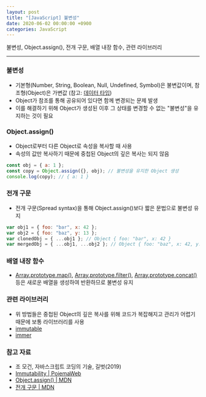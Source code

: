 ```yaml
---
layout: post
title: "[JavaScript] 불변성"
date: 2020-06-02 00:00:00 +0900
categories: JavaScript
---
```


불변성, Object.assign(), 전개 구문, 배열 내장 함수, 관련 라이브러리

---

### 불변성

- 기본형(Number, String, Boolean, Null, Undefined, Symbol)은 불변값이며, 참조형(Object)은 가변값 (참고: [데이터 타입](https://mingeon-dev.github.io/posts/data-type/))
- Object가 참조를 통해 공유되어 있다면 함께 변경되는 문제 발생
- 이를 해결하기 위해 Object가 생성된 이후 그 상태를 변경할 수 없는 "불변성"을 유지하는 것이 필요

### Object.assign()

- Object로부터 다른 Object로 속성을 복사할 때 사용
- 속성의 값만 복사하기 때문에 중첩된 Object의 깊은 복사는 되지 않음

```javascript
const obj = { a: 1 };
const copy = Object.assign({}, obj); // 불변성을 유지한 Object 생성
console.log(copy); // { a: 1 }
```

### 전개 구문

- 전개 구문(Spread syntax)을 통해 Object.assign()보다 짧은 문법으로 불변성 유지

```javascript
var obj1 = { foo: "bar", x: 42 };
var obj2 = { foo: "baz", y: 13 };
var clonedObj = { ...obj1 }; // Object { foo: "bar", x: 42 }
var mergedObj = { ...obj1, ...obj2 }; // Object { foo: "baz", x: 42, y: 13 }
```

### 배열 내장 함수

- [Array.prototype.map()](https://developer.mozilla.org/ko/docs/Web/JavaScript/Reference/Global_Objects/Array/map), [Array.prototype.filter()](https://developer.mozilla.org/ko/docs/Web/JavaScript/Reference/Global_Objects/Array/filter), [Array.prototype.concat()](https://developer.mozilla.org/ko/docs/Web/JavaScript/Reference/Global_Objects/Array/concat) 등은 새로운 배열을 생성하여 반환하므로 불변성 유지

### 관련 라이브러리

- 위 방법들은 중첩된 Object의 깊은 복사를 위해 코드가 복잡해지고 관리가 어렵기 때문에 보통 라이브러리를 사용
- [immutable](https://immutable-js.github.io/immutable-js/)
- [immer](https://immerjs.github.io/immer/docs/introduction)

### 참고 자료

- 조 모건, 자바스크립트 코딩의 기술, 길벗(2019)
- [Immutability \| PoiemaWeb](https://poiemaweb.com/js-immutability)
- [Object.assign() \| MDN](https://developer.mozilla.org/ko/docs/Web/JavaScript/Reference/Global_Objects/Object/assign)
- [전개 구문 \| MDN](https://developer.mozilla.org/ko/docs/Web/JavaScript/Reference/Operators/Spread_syntax)
